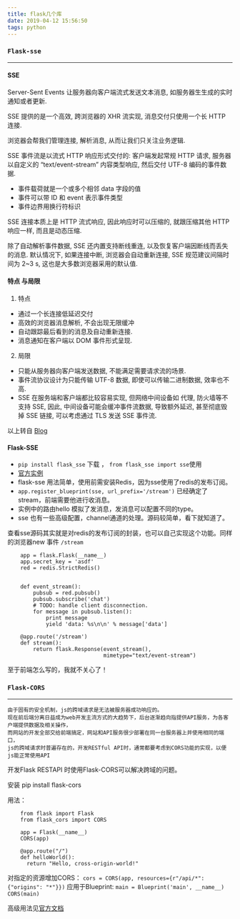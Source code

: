 ```yaml
---
title: flask几个库
date: 2019-04-12 15:56:50
tags: python
---
```


### `Flask-sse`
---

#### SSE 

Server-Sent Events 让服务器向客户端流式发送文本消息, 如服务器生生成的实时通知或者更新.

SSE 提供的是一个高效, 跨浏览器的 XHR 流实现, 消息交付只使用一个长 HTTP 连接. 

浏览器会帮我们管理连接, 解析消息, 从而让我们只关注业务逻辑.

SSE 事件流是以流式 HTTP 响应形式交付的: 客户端发起常规 HTTP 请求, 服务器以自定义的 “text/event-stream” 内容类型响应, 然后交付 UTF-8 编码的事件数据.

- 事件载荷就是一个或多个相邻 data 字段的值
- 事件可以带 ID 和 event 表示事件类型
- 事件边界用换行符标识

SSE 连接本质上是 HTTP 流式响应, 因此响应时可以压缩的, 就跟压缩其他 HTTP 响应一样, 而且是动态压缩.

除了自动解析事件数据, SSE 还内置支持断线重连, 以及恢复客户端因断线而丢失的消息. 默认情况下, 如果连接中断, 浏览器会自动重新连接, SSE 规范建议间隔时间为 2~3 s, 这也是大多数浏览器采用的默认值. 

#### 特点 与局限
1. 特点
  - 通过一个长连接低延迟交付
  - 高效的浏览器消息解析, 不会出现无限缓冲
  - 自动跟踪最后看到的消息及自动重新连接.
  - 消息通知在客户端以 DOM 事件形式呈现.

2. 局限
  - 只能从服务器向客户端发送数据, 不能满足需要请求流的场景.
  - 事件流协议设计为只能传输 UTF-8 数据, 即使可以传输二进制数据, 效率也不高.
  - SSE 在服务端和客户端都比较容易实现, 但网络中间设备如 代理, 防火墙等不支持 SSE, 因此, 中间设备可能会缓冲事件流数据, 导致额外延迟, 甚至彻底毁掉 SSE 链接, 可以考虑通过 TLS 发送 SSE 事件流.

以上转自 [Blog](https://www.pyfdtic.com/2018/03/16/flaskExt--flask-sse/)

#### Flask-SSE

- `pip install flask_sse` 下载 ， `from flask_sse import sse`使用
- [官方实例](https://flask-sse.readthedocs.io/en/latest/quickstart.html)
- flask-sse 用法简单，使用前需安装Redis，因为sse使用了redis的发布订阅。
- `app.register_blueprint(sse, url_prefix='/stream')` 已经确定了 stream，前端需要他进行收消息。
- 实例中的路由hello 模拟了发消息，发消息可以配置不同的type。
- sse 也有一些高级配置，channel通道的处理。源码较简单，看下就知道了。

查看sse源码其实就是对redis的发布订阅的封装，也可以自己实现这个功能。同样的浏览器new 事件 `/stream`

		app = flask.Flask(__name__)
		app.secret_key = 'asdf'
		red = redis.StrictRedis()


		def event_stream():
		    pubsub = red.pubsub()
		    pubsub.subscribe('chat')
		    # TODO: handle client disconnection.
		    for message in pubsub.listen():
		        print message
		        yield 'data: %s\n\n' % message['data']

		@app.route('/stream')
		def stream():
		    return flask.Response(event_stream(),
		                          mimetype="text/event-stream")

至于前端怎么写的，我就不关心了！

### `Flask-CORS`
---

	由于固有的安全机制，js的跨域请求是无法被服务器成功响应的。
	现在前后端分离日益成为web开发主流方式的大趋势下，后台逐渐趋向指提供API服务，为各客户端提供数据及相关操作，
	而网站的开发全部交给前端搞定，网站和API服务很少部署在同一台服务器上并使用相同的端口，
	js的跨域请求时普遍存在的，开发RESTful API时，通常都要考虑到CORS功能的实现，以便js能正常使用API

开发Flask RESTAPI 时使用Flask-CORS可以解决跨域的问题。

安装 pip install flask-cors

用法：

		from flask import Flask
		from flask_cors import CORS

		app = Flask(__name__)
		CORS(app)

		@app.route("/")
		def helloWorld():
		  return "Hello, cross-origin-world!"

对指定的资源增加CORS： `cors = CORS(app, resources={r"/api/*": {"origins": "*"}})`
应用于Blueprint: `main = Blueprint('main', __name__)   CORS(main)`

高级用法见[官方文档](https://flask-cors.readthedocs.io/en/latest/api.html#extension)

